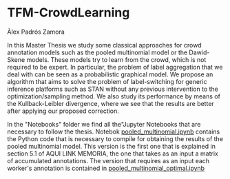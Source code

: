 # TFM-CrowdLearning

Àlex Padrós Zamora

In this Master Thesis we study some classical approaches for crowd annotation models such as the pooled multinomial model or the Dawid-Skene models. These models try to learn from the crowd, which is not required to be expert. In particular, the problem of label aggregation that we deal with can be seen as a probabilistic graphical model. We propose an algorithm that aims to solve the problem of label-switching for generic inference platforms such as STAN without any previous intervention to the optimization/sampling method. We also study its performance by means of the Kullback-Leibler divergence, where we see that the results are better after applying our proposed correction.

In the "Notebooks" folder we find all the"Jupyter Notebooks that are necessary to follow the thesis. Notebok [pooled_multinomial.ipynb](https://github.com/apadros01/TFM-CrowdLearning/blob/main/Notebooks/pooled_multinomial.ipynb) contains the Python code that is necessary to compile for obtaining the results of the pooled multinomial model. This version is the first one that is explained in section 5.1 of AQUI LINK MEMORIA, the one that takes as an input a matrix of accumulated annotations. The version that requires as an input each worker's annotation is contained in [pooled_multinomial_optimal.ipynb](https://github.com/apadros01/TFM-CrowdLearning/blob/main/Notebooks/pooled_multinomial_optimal.ipynb) 

